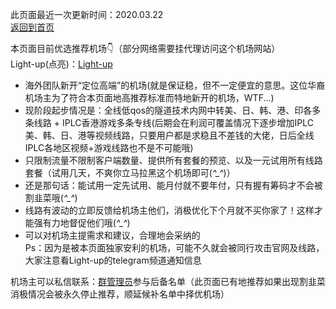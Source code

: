 此页面最近一次更新时间：2020.03.22              
[返回到首页](https://passwallopenwrt.github.io/website/)                

本页面目前优选推荐机场👇（部分网络需要挂代理访问这个机场网站）             
Light-up(点亮)：[Light-up](https://light-up.cc/auth/register?code=DusH)                               
* 海外团队新开“定位高端”的机场(就是保证稳，但不一定便宜的意思。这位华裔机场主为了符合本页面地高推荐标准而特地新开的机场，WTF...)               
* 现阶段起步情况是：全线低qos的隧道技术内网中转美、日、韩、港、印各多条线路 + IPLC香港游戏多条专线(后期会在利润可覆盖情况下逐步增加IPLC美、韩、日、港等视频线路，只要用户都是求稳且不差钱的大佬，日后全线IPLC各地区视频+游戏线路也不是不可能哦)                     
* 只限制流量不限制客户端数量、提供所有套餐的预览、以及一元试用所有线路套餐（试用几天，不爽你立马拉黑这个机场即可(*^_^*)）              
* 还是那句话：能试用一定先试用、能月付就不要年付，只有握有筹码才不会被割韭菜哦(*^_^*)             
* 线路有波动的立即反馈给机场主他们，消极优化下个月就不买你家了！这样才能强有力地督促他们哦(*^_^*)                        
* 可以对机场主提需求和建议，合理地会采纳的                                                     
Ps：因为是被本页面独家安利的机场，可能不久就会被同行攻击官网及线路，大家注意看Light-up的telegram频道通知信息                     
                         
机场主可以私信联系：[群管理员](https://t.me/wefuxkgfw)参与后备名单（此页面已有地推荐如果出现割韭菜消极情况会被永久停止推荐，顺延候补名单中择优机场）   
